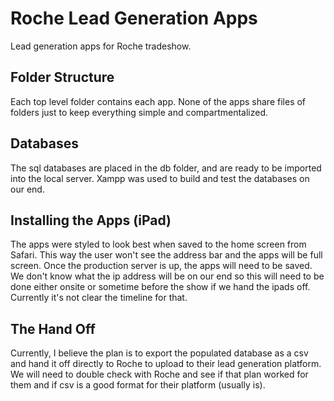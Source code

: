 # Roche Lead Generation Apps

Lead generation apps for Roche tradeshow.

## Folder Structure

Each top level folder contains each app. None of the apps share files of folders just to keep everything simple and compartmentalized.

## Databases

The sql databases are placed in the db folder, and are ready to be imported into the local server. Xampp was used to build and test the databases on our end.

## Installing the Apps (iPad)

The apps were styled to look best when saved to the home screen from Safari. This way the user won't see the address bar and the apps will be full screen. Once the production server is up, the apps will need to be saved. We don't know what the ip address will be on our end so this will need to be done either onsite or sometime before the show if we hand the ipads off. Currently it's not clear the timeline for that.

## The Hand Off

Currently, I believe the plan is to export the populated database as a csv and hand it off directly to Roche to upload to their lead generation platform. We will need to double check with Roche and see if that plan worked for them and if csv is a good format for their platform (usually is).
